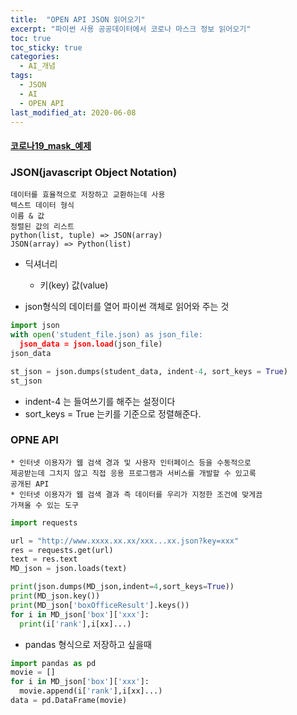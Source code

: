 ```yaml
---
title:  "OPEN API JSON 읽어오기"
excerpt: "파이썬 사용 공공데이터에서 코로나 마스크 정보 읽어오기"
toc: true
toc_sticky: true
categories:
  - AI_개념
tags:
  - JSON
  - AI
  - OPEN API
last_modified_at: 2020-06-08
---
```

#### [코로나19_mask_예제](https://github.com/limjun92/limjun92.github.io/blob/master/ipynb/corona19_mask.ipynb)

### JSON(javascript Object Notation)
    데이터를 효율적으로 저장하고 교환하는데 사용
    텍스트 데이터 형식
    이름 & 값
    정렬된 값의 리스트
    python(list, tuple) => JSON(array)
    JSON(array) => Python(list)

* 딕셔너리
  * 키(key) 값(value)

* json형식의 데이터를 열어 파이썬 객체로 읽어와 주는 것
```python
import json 
with open('student_file.json) as json_file:
  json_data = json.load(json_file)
json_data
```
```python
st_json = json.dumps(student_data, indent-4, sort_keys = True)
st_json
```
* indent-4 는 들여쓰기를 해주는 설정이다
* sort_keys = True 는키를 기준으로 정렬해준다.

### OPNE API

    * 인터넷 이용자가 웹 검색 경과 및 사용자 인터페이스 등을 수동적으로
    제공받는데 그치지 않고 직접 응용 프로그램과 서비스를 개발할 수 있고록
    공개된 API
    * 인터넷 이용자가 웹 검색 결과 즉 데이터를 우리가 지정한 조건에 맞게끔
    가져올 수 있는 도구



```python
import requests

url = "http://www.xxxx.xx.xx/xxx...xx.json?key=xxx"
res = requests.get(url)
text = res.text
MD_json = json.loads(text) 

print(json.dumps(MD_json,indent=4,sort_keys=True))
print(MD_json.key())
print(MD_json['boxOfficeResult'].keys())
for i in MD_json['box']['xxx']:
  print(i['rank'],i[xx]...)
```
* pandas 형식으로 저장하고 싶을때
```python
import pandas as pd
movie = []
for i in MD_json['box']['xxx']:
  movie.append(i['rank'],i[xx]...)
data = pd.DataFrame(movie)
```

